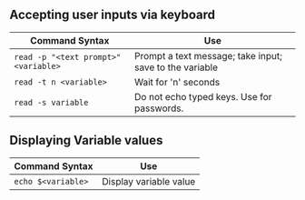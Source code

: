 ## Accepting user inputs via keyboard

| Command Syntax | Use |
|--|--|
| `read -p "<text prompt>" <variable>` | Prompt a text message; take input; save to the variable |
| `read -t n <variable>` | Wait for 'n' seconds |
| `read -s variable` | Do not echo typed keys. Use for passwords. | 


## Displaying Variable values

| Command Syntax | Use |
|--|--|
| `echo $<variable>` | Display variable value |
